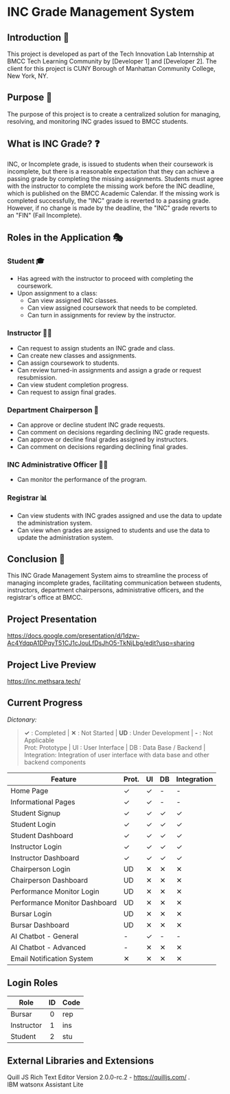# INC Grade Management System

## Introduction 🚀
This project is developed as part of the Tech Innovation Lab Internship at BMCC Tech Learning Community by [Developer 1] and [Developer 2]. The client for this project is CUNY Borough of Manhattan Community College, New York, NY.

## Purpose 🎯
The purpose of this project is to create a centralized solution for managing, resolving, and monitoring INC grades issued to BMCC students.

## What is INC Grade? ❓
INC, or Incomplete grade, is issued to students when their coursework is incomplete, but there is a reasonable expectation that they can achieve a passing grade by completing the missing assignments. Students must agree with the instructor to complete the missing work before the INC deadline, which is published on the BMCC Academic Calendar. If the missing work is completed successfully, the "INC" grade is reverted to a passing grade. However, if no change is made by the deadline, the "INC" grade reverts to an "FIN" (Fail Incomplete).

## Roles in the Application 🎭

### Student 🎓
- Has agreed with the instructor to proceed with completing the coursework.
- Upon assignment to a class:
  - Can view assigned INC classes.
  - Can view assigned coursework that needs to be completed.
  - Can turn in assignments for review by the instructor.

### Instructor 👩‍🏫
- Can request to assign students an INC grade and class.
- Can create new classes and assignments.
- Can assign coursework to students.
- Can review turned-in assignments and assign a grade or request resubmission.
- Can view student completion progress.
- Can request to assign final grades.

### Department Chairperson 🏢
- Can approve or decline student INC grade requests.
- Can comment on decisions regarding declining INC grade requests.
- Can approve or decline final grades assigned by instructors.
- Can comment on decisions regarding declining final grades.

### INC Administrative Officer 👩‍💼
- Can monitor the performance of the program.

### Registrar 📊
- Can view students with INC grades assigned and use the data to update the administration system.
- Can view when grades are assigned to students and use the data to update the administration system.

## Conclusion 📝
This INC Grade Management System aims to streamline the process of managing incomplete grades, facilitating communication between students, instructors, department chairpersons, administrative officers, and the registrar's office at BMCC.



## Project Presentation
https://docs.google.com/presentation/d/1dzw-Ac4YdqpA1DPqyT51CJ1cJouLfDsJhO5-TkNjLbg/edit?usp=sharing

## Project Live Preview
https://inc.methsara.tech/

## Current Progress
_Dictonary:_
> **✓** : Completed | **✕** : Not Started | **UD** : Under Development | **-** : Not Applicable\
> Prot: Prototype | UI : User Interface | DB : Data Base / Backend | Integration: Integration of user interface with data base and other backend components

| Feature | Prot. | UI | DB | Integration |
|----------------------------|-------|----|----|-------------|
|Home Page|✓|✓|-|-|
|Informational Pages|✓|✓|-|-|
|Student Signup|✓|✓|✓|✓|
|Student Login|✓|✓|✓|✓|
|Student Dashboard|✓|✓|✓|✓|
|Instructor Login|✓|✓|✓|✓|
|Instructor Dashboard|✓|✓|✓|✓|
|Chairperson Login|UD|✕|✕|✕|
|Chairperson Dashboard|UD|✕|✕|✕|
|Performance Monitor Login|UD|✕|✕|✕|
|Performance Monitor Dashboard|UD|✕|✕|✕|
|Bursar Login|UD|✕|✕|✕|
|Bursar Dashboard|UD|✕|✕|✕|
|AI Chatbot - General|-|✓|-|-|
|AI Chatbot - Advanced|-|✕|✕|✕|
|Email Notification System|✕|✕|✕|✕|

## Login Roles
|Role|ID|Code|
|-----|:-----:|:----|
|Bursar|0|rep|
|Instructor|1|ins|
|Student|2|stu|

## External Libraries and Extensions
Quill JS Rich Text Editor Version 2.0.0-rc.2 - https://quilljs.com/ .\
IBM watsonx Assistant Lite


